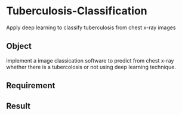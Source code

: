 # Tuberculosis-Classification
Apply deep learning to classify tuberculosis from chest x-ray images


## Object
implement a image classication software to predict from chest x-ray whether there is a tubercolosis or not using deep learning technique.

## Requirement

## Result
